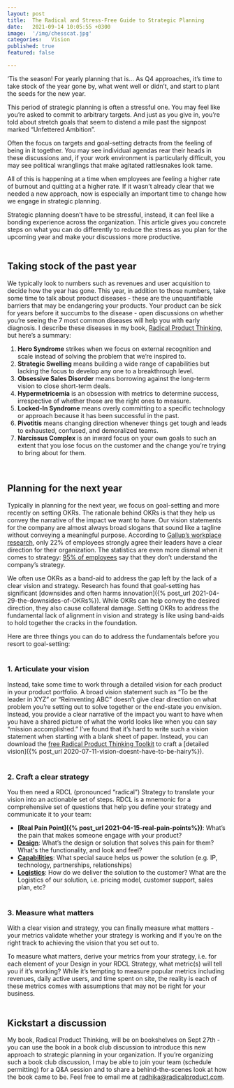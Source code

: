 ```yaml
---
layout: post
title:  The Radical and Stress-Free Guide to Strategic Planning
date:   2021-09-14 10:05:55 +0300
image:  '/img/chesscat.jpg'
categories:   Vision
published: true
featured: false

---
```

‘Tis the season! For yearly planning that is… As Q4 approaches, it’s time to take stock of the year gone by, what went well or didn’t, and start to plant the seeds for the new year.  

This period of strategic planning is often a stressful one. You may feel like you’re asked to commit to arbitrary targets. And just as you give in, you’re told about stretch goals that seem to distend a mile past the signpost marked “Unfettered Ambition”.  

Often the focus on targets and goal-setting detracts from the feeling of being in it together. You may see individual agendas rear their heads in these discussions and, if your work environment is particularly difficult, you may see political wranglings that make agitated rattlesnakes look tame.  

All of this is happening at a time when employees are feeling a higher rate of burnout and quitting at a higher rate. If it wasn’t already clear that we needed a new approach, now is especially an important time to change how we engage in strategic planning.  

Strategic planning doesn’t have to be stressful, instead, it can feel like a bonding experience across the organization. This article gives you concrete steps on what you can do differently to reduce the stress as you plan for the upcoming year and make your discussions more productive.  
<br>

## Taking stock of the past year
We typically look to numbers such as revenues and user acquisition to decide how the year has gone. This year, in addition to those numbers, take some time to talk about product diseases - these are the unquantifiable barriers that may be endangering your products. Your product can be sick for years before it succumbs to the disease - open discussions on whether you’re seeing the 7 most common diseases will help you with early diagnosis. I describe these diseases in my book, [Radical Product Thinking](https://www.amazon.com/Radical-Product-Thinking-Mindset-Innovating/dp/1523093315/ref=sr_1_1?crid=34UHRMWP3UH9Q&dchild=1&keywords=radical+product+thinking&qid=1631634297&s=books&sr=1-1), but here’s a summary:  
1. **Hero Syndrome** strikes when we focus on external recognition and scale instead of solving the problem that we’re inspired to.
2. **Strategic Swelling** means building a wide range of capabilities but lacking the focus to develop any one to a breakthrough level.
3. **Obsessive Sales Disorder** means borrowing against the long-term vision to close short-term deals.
4. **Hypermetricemia** is an obsession with metrics to determine success, irrespective of whether those are the right ones to measure.
5. **Locked-In Syndrome** means overly committing to a specific technology or approach because it has been successful in the past.
6. **Pivotitis** means changing direction whenever things get tough and leads to exhausted, confused, and demoralized teams.
7. **Narcissus Complex** is an inward focus on your own goals to such an extent that you lose focus on the customer and the change you’re trying to bring about for them.  
<br>

## Planning for the next year  
Typically in planning for the next year, we focus on goal-setting and more recently on setting OKRs. The rationale behind OKRs is that they help us convey the narrative of the impact we want to have. Our vision statements for the company are almost always broad slogans that sound like a tagline without conveying a meaningful purpose. According to [Gallup’s workplace research](https://www.gallup.com/workplace/244100/scary-numbers-organization-suite.aspx?utm_source=workplace-newsletter&utm_medium=email&utm_campaign=GallupAtWork_Newsletter_December_121818&utm_content=LearnTheNumbers_TextLink_8&elqTrackId=6577bb97a07a4788bbd4147ba45a4f59&elq=eadfc71442784bb78f7c19472681725f&elqaid=581&elqat=1&elqCampaignId=136), only 22% of employees strongly agree their leaders have a clear direction for their organization. The statistics are even more dismal when it comes to strategy: [95% of employees](https://hbr.org/2005/10/the-office-of-strategy-management) say that they don’t understand the company’s strategy.  

We often use OKRs as a band-aid to address the gap left by the lack of a clear vision and strategy. Research has found that goal-setting has significant [downsides and often harms innovation]({% post_url 2021-04-29-the-downsides-of-OKRs%}). While OKRs can help convey the desired direction, they also cause collateral damage. Setting OKRs to address the fundamental lack of alignment in vision and strategy is like using band-aids to hold together the cracks in the foundation.  

Here are three things you can do to address the fundamentals before you resort to goal-setting:  
<br>

### 1. Articulate your vision  
Instead, take some time to work through a detailed vision for each product in your product portfolio. A broad vision statement such as “To be the leader in XYZ” or “Reinventing ABC” doesn’t give clear direction on what problem you’re setting out to solve together or the end-state you envision. Instead, you provide a clear narrative of the impact you want to have when you have a shared picture of what the world looks like when you can say “mission accomplished.” I’ve found that it’s hard to write such a vision statement when starting with a blank sheet of paper. Instead, you can download the [free Radical Product Thinking Toolkit](https://www.radicalproduct.com/toolkit/) to craft a [detailed vision]({% post_url 2020-07-11-vision-doesnt-have-to-be-hairy%}).  
<br>

### 2. Craft a clear strategy  
You then need a RDCL (pronounced “radical”) Strategy to translate your vision into an actionable set of steps. RDCL is a mnemonic for a comprehensive set of questions that help you define your strategy and communicate it to your team:  
* **[Real Pain Point]({% post_url 2021-04-15-real-pain-points%})**: What’s the pain that makes someone engage with your product?
* **[Design](https://medium.com/radical-product/design-connecting-your-product-to-your-users-f1ce073ca5d6)**: What’s the design or solution that solves this pain for them? What's the functionality, and look and feel?
* **[Capabilities](https://medium.com/radical-product/product-strategy-the-capabilities-that-enable-your-vision-d9a7732c7d12)**: What special sauce helps us power the solution (e.g. IP, technology, partnerships, relationships)
* **[Logistics](https://medium.com/radical-product/logistics-the-hidden-product-strategy-weapon-thats-often-overlooked-a11fdf8dd031)**: How do we deliver the solution to the customer? What are the Logistics of our solution, i.e. pricing model, customer support, sales plan, etc?  
  <br>

### 3. Measure what matters
With a clear vision and strategy, you can finally measure what matters - your metrics validate whether your strategy is working and if you’re on the right track to achieving the vision that you set out to.  

To measure what matters, derive your metrics from your strategy, i.e. for each element of your Design in your RDCL Strategy, what metric(s) will tell you if it’s working? While it’s tempting to measure popular metrics including revenues, daily active users, and time spent on site, the reality is each of these metrics comes with assumptions that may not be right for your business.  
<br>

## Kickstart a discussion
My book, Radical Product Thinking, will be on bookshelves on Sept 27th - you can use the book in a book club discussion to introduce this new approach to strategic planning in your organization. If you’re organizing such a book club discussion, I may be able to join your team (schedule permitting) for a Q&A session and to share a behind-the-scenes look at how the book came to be. Feel free to email me at radhika@radicalproduct.com. 


